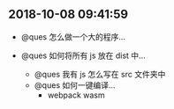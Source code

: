 ## 2018-10-08 09:41:59

- @ques 怎么做一个大的程序...

- @ques 如何将所有 js 放在 dist 中...
  - @ques 我有 js 怎么写在 src 文件夹中
  - @ques 如何一键编译...
    - webpack wasm

